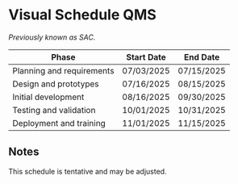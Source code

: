 # Visual Schedule QMS

_Previously known as SAC._

| Phase                     | Start Date | End Date   |
| ------------------------- | ---------- | ---------- |
| Planning and requirements | 07/03/2025 | 07/15/2025 |
| Design and prototypes     | 07/16/2025 | 08/15/2025 |
| Initial development       | 08/16/2025 | 09/30/2025 |
| Testing and validation    | 10/01/2025 | 10/31/2025 |
| Deployment and training   | 11/01/2025 | 11/15/2025 |

## Notes

This schedule is tentative and may be adjusted.

